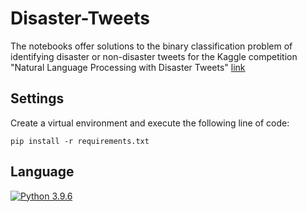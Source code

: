 # Disaster-Tweets

The notebooks offer solutions to the binary classification problem of identifying disaster or non-disaster tweets for the Kaggle competition "Natural Language Processing with Disaster Tweets"
[link](https://www.kaggle.com/competitions/nlp-getting-started)

## Settings
Create a virtual environment and execute the following line of code:

``` pip install -r requirements.txt ```

## Language
[![Python 3.9.6](https://img.shields.io/badge/python-3.9.6-blue.svg)](https://www.python.org/downloads/release/python-360/)
